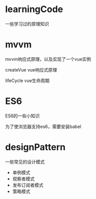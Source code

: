 # learningCode
一些学习过的原理知识

# mvvm
mvvm响应式原理，以及实现了一个vue实例

createVue vue响应式原理

lifeCycle vue生命周期

# ES6
ES6的一些小知识

为了使浏览器支持es6，需要安装babel

# designPattern
一些常见的设计模式<br>
* 单例模式
* 观察者模式 
* 发布订阅者模式
* 策略模式


  

